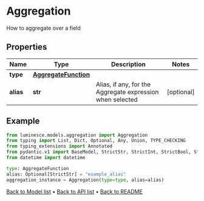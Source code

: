 # Aggregation

How to aggregate over a field
## Properties
Name | Type | Description | Notes
------------ | ------------- | ------------- | -------------
**type** | [**AggregateFunction**](AggregateFunction.md) |  | 
**alias** | **str** | Alias, if any, for the Aggregate expression when selected | [optional] 
## Example

```python
from luminesce.models.aggregation import Aggregation
from typing import List, Dict, Optional, Any, Union, TYPE_CHECKING
from typing_extensions import Annotated
from pydantic.v1 import BaseModel, StrictStr, StrictInt, StrictBool, StrictFloat, StrictBytes, Field, validator, ValidationError, conlist, constr
from datetime import datetime

type: AggregateFunction
alias: Optional[StrictStr] = "example_alias"
aggregation_instance = Aggregation(type=type, alias=alias)

```

[Back to Model list](../README.md#documentation-for-models) &#8226; [Back to API list](../README.md#documentation-for-api-endpoints) &#8226; [Back to README](../README.md)

